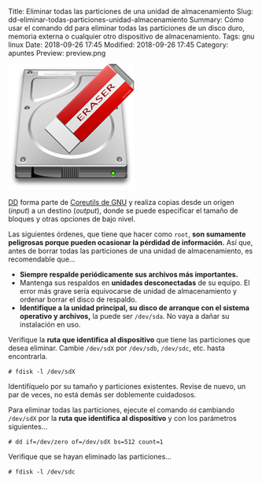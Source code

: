 Title: Eliminar todas las particiones de una unidad de almacenamiento
Slug: dd-eliminar-todas-particiones-unidad-almacenamiento
Summary: Cómo usar el comando dd para eliminar todas las particiones de un disco duro, memoria externa o cualquier otro dispositivo de almacenamiento.
Tags: gnu linux
Date: 2018-09-26 17:45
Modified: 2018-09-26 17:45
Category: apuntes
Preview: preview.png


![Eliminar todas las particiones de una unidad de almacenamiento](disco-duro-eliminar.png)

[DD](https://www.gnu.org/software/coreutils/manual/html_node/dd-invocation.html) forma parte de [Coreutils de GNU](https://www.gnu.org/software/coreutils/coreutils.html) y realiza copias desde un origen (*input*) a un destino (*output*), donde se puede especificar el tamaño de bloques y otras opciones de bajo nivel.

Las siguientes órdenes, que tiene que hacer como `root`, **son sumamente peligrosas porque pueden ocasionar la pérdidad de información.** Así que, antes de borrar todas las particiones de una unidad de almacenamiento, es recomendable que...

* **Siempre respalde periódicamente sus archivos más importantes.**
* Mantenga sus respaldos en **unidades desconectadas** de su equipo. El error más grave sería equivocarse de unidad de almacenamiento y ordenar borrar el disco de respaldo.
* **Identifique a la unidad principal, su disco de arranque con el sistema operativo y archivos,** la puede ser `/dev/sda`. No vaya a dañar su instalación en uso.

Verifique la **ruta que identifica al dispositivo** que tiene las particiones que desea eliminar. Cambie  `/dev/sdX` por `/dev/sdb`,  `/dev/sdc`, etc. hasta encontrarla.

    # fdisk -l /dev/sdX

Identifíquelo por su tamaño y particiones existentes. Revise de nuevo, un par de veces, no está demás ser doblemente cuidadosos.

Para eliminar todas las particiones, ejecute el comando `dd` cambiando `/dev/sdX` por la **ruta que identifica al dispositivo** y con los parámetros siguientes...

    # dd if=/dev/zero of=/dev/sdX bs=512 count=1

Verifique que se hayan eliminado las particiones...

    # fdisk -l /dev/sdc
